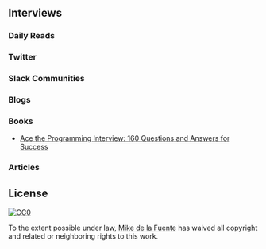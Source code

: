﻿## Interviews
### Daily Reads

### Twitter

### Slack Communities

### Blogs

### Books
- [Ace the Programming Interview: 160 Questions and Answers for Success]()

### Articles

## License

[![CC0](http://mirrors.creativecommons.org/presskit/buttons/88x31/svg/cc-zero.svg)](https://creativecommons.org/publicdomain/zero/1.0/)

To the extent possible under law, [Mike de la Fuente](http://twitter.highfiveboom.com) has waived all copyright and related or neighboring rights to this work.